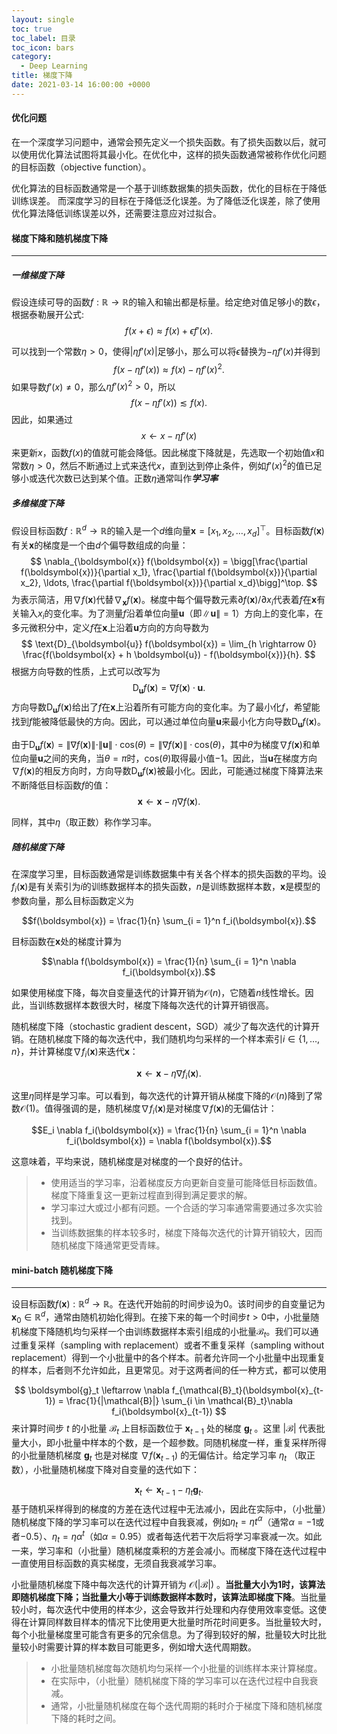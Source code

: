 ```yaml
---
layout: single
toc: true
toc_label: 目录
toc_icon: bars
category:
  - Deep Learning
title: 梯度下降
date: 2021-03-14 16:00:00 +0000
---
```


#### 优化问题

​	在一个深度学习问题中，通常会预先定义一个损失函数。有了损失函数以后，就可以使用优化算法试图将其最小化。在优化中，这样的损失函数通常被称作优化问题的目标函数（objective function）。

​	优化算法的目标函数通常是一个基于训练数据集的损失函数，优化的目标在于降低训练误差。 而深度学习的目标在于降低泛化误差。为了降低泛化误差，除了使用优化算法降低训练误差以外，还需要注意应对过拟合。



#### 梯度下降和随机梯度下降

---

##### 一维梯度下降

假设连续可导的函数$f: \mathbb{R} \rightarrow \mathbb{R}$的输入和输出都是标量。给定绝对值足够小的数$\epsilon$，根据泰勒展开公式:
$$
f(x + \epsilon) \approx f(x) + \epsilon f'(x) .
$$

可以找到一个常数$\eta > 0$，使得$\left|\eta f'(x)\right|$足够小，那么可以将$\epsilon$替换为$-\eta f'(x)$并得到
$$
f(x - \eta f'(x)) \approx f(x) -  \eta f'(x)^2.
$$
如果导数$f'(x) \neq 0$，那么$\eta f'(x)^2>0$，所以
$$
f(x - \eta f'(x)) \lesssim f(x).
$$
因此，如果通过
$$
x \leftarrow x - \eta f'(x)
$$
来更新$x$，函数$f(x)$的值就可能会降低。因此梯度下降就是，先选取一个初始值$x$和常数$\eta > 0$，然后不断通过上式来迭代$x$，直到达到停止条件，例如$f'(x)^2$的值已足够小或迭代次数已达到某个值。正数$\eta$通常叫作***学习率***



##### 多维梯度下降

假设目标函数$f: \mathbb{R}^d \rightarrow \mathbb{R}$的输入是一个$d$维向量$\boldsymbol{x} = [x_1, x_2, \ldots, x_d]^\top$。目标函数$f(\boldsymbol{x})$有关$\boldsymbol{x}$的梯度是一个由$d$个偏导数组成的向量：
$$
\nabla_{\boldsymbol{x}} f(\boldsymbol{x}) = \bigg[\frac{\partial f(\boldsymbol{x})}{\partial x_1}, \frac{\partial f(\boldsymbol{x})}{\partial x_2}, \ldots, \frac{\partial f(\boldsymbol{x})}{\partial x_d}\bigg]^\top.
$$
为表示简洁，用$\nabla f(\boldsymbol{x})$代替$\nabla_{\boldsymbol{x}} f(\boldsymbol{x})$。梯度中每个偏导数元素$\partial f(\boldsymbol{x})/\partial x_i$代表着$f$在$\boldsymbol{x}$有关输入$x_i$的变化率。为了测量$f$沿着单位向量$\boldsymbol{u}$（即$\|\boldsymbol{u}\|=1$）方向上的变化率，在多元微积分中，定义$f$在$\boldsymbol{x}$上沿着$\boldsymbol{u}$方向的方向导数为
$$
\text{D}_{\boldsymbol{u}} f(\boldsymbol{x}) = \lim_{h \rightarrow 0}  \frac{f(\boldsymbol{x} + h \boldsymbol{u}) - f(\boldsymbol{x})}{h}.
$$
根据方向导数的性质，上式可以改写为
$$
\text{D}_{\boldsymbol{u}} f(\boldsymbol{x}) = \nabla f(\boldsymbol{x}) \cdot \boldsymbol{u}.
$$
方向导数$\text{D}_{\boldsymbol{u}} f(\boldsymbol{x})$给出了$f$在$\boldsymbol{x}$上沿着所有可能方向的变化率。为了最小化$f$，希望能找到$f$能被降低最快的方向。因此，可以通过单位向量$\boldsymbol{u}$来最小化方向导数$\text{D}_{\boldsymbol{u}} f(\boldsymbol{x})$。

由于$\text{D}_{\boldsymbol{u}} f(\boldsymbol{x}) = \|\nabla f(\boldsymbol{x})\| \cdot \|\boldsymbol{u}\|  \cdot \text{cos} (\theta) = \|\nabla f(\boldsymbol{x})\|  \cdot \text{cos} (\theta)$，其中$\theta$为梯度$\nabla f(\boldsymbol{x})$和单位向量$\boldsymbol{u}$之间的夹角，当$\theta = \pi$时，$\text{cos}(\theta)$取得最小值$-1$。因此，当$\boldsymbol{u}$在梯度方向$\nabla f(\boldsymbol{x})$的相反方向时，方向导数$\text{D}_{\boldsymbol{u}} f(\boldsymbol{x})$被最小化。因此，可能通过梯度下降算法来不断降低目标函数$f$的值：
$$
\boldsymbol{x} \leftarrow \boldsymbol{x} - \eta \nabla f(\boldsymbol{x}).
$$


同样，其中$\eta$（取正数）称作学习率。



##### 随机梯度下降

在深度学习里，目标函数通常是训练数据集中有关各个样本的损失函数的平均。设$f_i(\boldsymbol{x})$是有关索引为$i$的训练数据样本的损失函数，$n$是训练数据样本数，$\boldsymbol{x}$是模型的参数向量，那么目标函数定义为

$$f(\boldsymbol{x}) = \frac{1}{n} \sum_{i = 1}^n f_i(\boldsymbol{x}).$$

目标函数在$\boldsymbol{x}$处的梯度计算为

$$\nabla f(\boldsymbol{x}) = \frac{1}{n} \sum_{i = 1}^n \nabla f_i(\boldsymbol{x}).$$

如果使用梯度下降，每次自变量迭代的计算开销为$\mathcal{O}(n)$，它随着$n$线性增长。因此，当训练数据样本数很大时，梯度下降每次迭代的计算开销很高。

随机梯度下降（stochastic gradient descent，SGD）减少了每次迭代的计算开销。在随机梯度下降的每次迭代中，我们随机均匀采样的一个样本索引$i\in\{1,\ldots,n\}$，并计算梯度$\nabla f_i(\boldsymbol{x})$来迭代$\boldsymbol{x}$：

$$\boldsymbol{x} \leftarrow \boldsymbol{x} - \eta \nabla f_i(\boldsymbol{x}).$$

这里$\eta$同样是学习率。可以看到，每次迭代的计算开销从梯度下降的$\mathcal{O}(n)$降到了常数$\mathcal{O}(1)$。值得强调的是，随机梯度$\nabla f_i(\boldsymbol{x})$是对梯度$\nabla f(\boldsymbol{x})$的无偏估计：

$$E_i \nabla f_i(\boldsymbol{x}) = \frac{1}{n} \sum_{i = 1}^n \nabla f_i(\boldsymbol{x}) = \nabla f(\boldsymbol{x}).$$

这意味着，平均来说，随机梯度是对梯度的一个良好的估计。



> - 使用适当的学习率，沿着梯度反方向更新自变量可能降低目标函数值。梯度下降重复这一更新过程直到得到满足要求的解。
> - 学习率过大或过小都有问题。一个合适的学习率通常需要通过多次实验找到。
> - 当训练数据集的样本较多时，梯度下降每次迭代的计算开销较大，因而随机梯度下降通常更受青睐。


#### mini-batch 随机梯度下降

---

设目标函数$f(\boldsymbol{x}): \mathbb{R}^d \rightarrow \mathbb{R}$。在迭代开始前的时间步设为0。该时间步的自变量记为$\boldsymbol{x}_0\in \mathbb{R}^d$，通常由随机初始化得到。在接下来的每一个时间步$t>0$中，小批量随机梯度下降随机均匀采样一个由训练数据样本索引组成的小批量$\mathcal{B}_t$。我们可以通过重复采样（sampling with replacement）或者不重复采样（sampling without replacement）得到一个小批量中的各个样本。前者允许同一个小批量中出现重复的样本，后者则不允许如此，且更常见。对于这两者间的任一种方式，都可以使用

$$
\boldsymbol{g}_t \leftarrow \nabla f_{\mathcal{B}_t}(\boldsymbol{x}_{t-1}) = \frac{1}{|\mathcal{B}|} \sum_{i \in \mathcal{B}_t}\nabla f_i(\boldsymbol{x}_{t-1})
$$
来计算时间步 $t$ 的小批量 $\mathcal{B}_{t}$ 上目标函数位于 $\boldsymbol{x}_{t-1}$ 处的梯度 $\boldsymbol{g}_{t}$ 。这里 $|\mathcal{B}|$ 代表批量大小，即小批量中样本的个数，是一个超参数。同随机梯度一样，重复采样所得的小批量随机梯度 $\boldsymbol{g}_{t}$ 也是对梯度 $\nabla f(\boldsymbol{x}_{t-1})$ 的无偏估计。给定学习率 $\eta_{t}$ （取正数），小批量随机梯度下降对自变量的迭代如下：

$$
\boldsymbol{x}_t \leftarrow \boldsymbol{x}_{t-1} - \eta_t \boldsymbol{g}_t.
$$
基于随机采样得到的梯度的方差在迭代过程中无法减小，因此在实际中，（小批量）随机梯度下降的学习率可以在迭代过程中自我衰减，例如$\eta_t=\eta t^\alpha$（通常$\alpha=-1$或者$-0.5$）、$\eta_t = \eta \alpha^t$（如$\alpha=0.95$）或者每迭代若干次后将学习率衰减一次。如此一来，学习率和（小批量）随机梯度乘积的方差会减小。而梯度下降在迭代过程中一直使用目标函数的真实梯度，无须自我衰减学习率。


小批量随机梯度下降中每次迭代的计算开销为 $\mathcal{O}(|\mathcal{B}|)$ 。**当批量大小为1时，该算法即随机梯度下降；当批量大小等于训练数据样本数时，该算法即梯度下降**。当批量较小时，每次迭代中使用的样本少，这会导致并行处理和内存使用效率变低。这使得在计算同样数目样本的情况下比使用更大批量时所花时间更多。当批量较大时，每个小批量梯度里可能含有更多的冗余信息。为了得到较好的解，批量较大时比批量较小时需要计算的样本数目可能更多，例如增大迭代周期数。

> - 小批量随机梯度每次随机均匀采样一个小批量的训练样本来计算梯度。
> - 在实际中，（小批量）随机梯度下降的学习率可以在迭代过程中自我衰减。
> - 通常，小批量随机梯度在每个迭代周期的耗时介于梯度下降和随机梯度下降的耗时之间。
